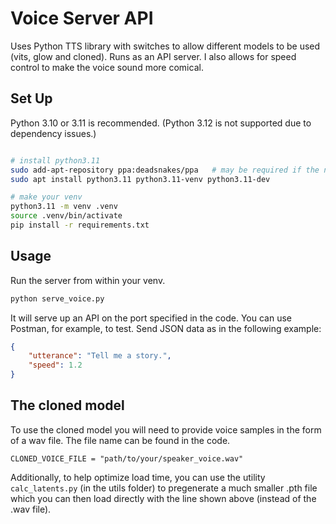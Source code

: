 # Voice Server API

Uses Python TTS library with switches to allow different models to be used (vits, glow and cloned). Runs as an API server. I also allows for speed control to make the voice sound more comical.

## Set Up

Python 3.10 or 3.11 is recommended. (Python 3.12 is not supported due to dependency issues.)

```bash

# install python3.11
sudo add-apt-repository ppa:deadsnakes/ppa   # may be required if the next line fails
sudo apt install python3.11 python3.11-venv python3.11-dev

# make your venv
python3.11 -m venv .venv
source .venv/bin/activate
pip install -r requirements.txt
```

## Usage

Run the server from within your venv.

```bash
python serve_voice.py
```

It will serve up an API on the port specified in the code. You can use Postman, for example, to test. Send JSON data as in the following example:

```json
{
    "utterance": "Tell me a story.",
    "speed": 1.2
}
```

## The cloned model

To use the cloned model you will need to provide voice samples in the form of a wav file. The file name can be found in the code.

```
CLONED_VOICE_FILE = "path/to/your/speaker_voice.wav"
```

Additionally, to help optimize load time, you can use the utility `calc_latents.py` (in the utils folder) to pregenerate a much smaller .pth file which you can then load directly with the line shown above (instead of the .wav file). 
